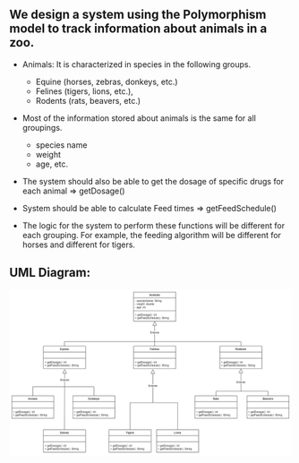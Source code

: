 ## We design a system using the Polymorphism model to track information about animals in a zoo.

* Animals: It is characterized in species in the following groups.
  * Equine (horses, zebras, donkeys, etc.)
  * Felines (tigers, lions, etc.),
  * Rodents (rats, beavers, etc.)

* Most of the information stored about animals is the same for all groupings.
  * species name
  * weight
  * age, etc.
  
* The system should also be able to get the dosage of specific drugs for each animal => getDosage()

* System should be able to calculate Feed times => getFeedSchedule()

* The logic for the system to perform these functions will be different for each grouping. For example, the feeding algorithm will be different for horses and different for tigers.

## UML Diagram:

![Animals UML Diagram](./AnimalsUML.png)
